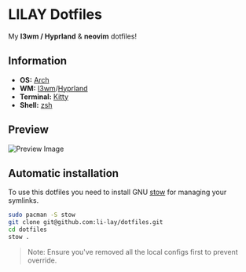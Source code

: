 # LILAY Dotfiles

My **I3wm / Hyprland** & **neovim** dotfiles!

## Information

- **OS:** [Arch](https://archlinux.org/)
- **WM:** [I3wm](https://i3wm.org/)/[Hyprland](https://hyprland.org/)
- **Terminal:** [Kitty](https://github.com/kovidgoyal/kitty)
- **Shell:** [zsh](https://www.zsh.org/)

## Preview

![Preview Image](https://github.com/li-lay/dotfiles/blob/main/Pictures/preview/preview.png)

## Automatic installation

To use this dotfiles you need to install GNU [stow](https://www.gnu.org/software/stow/stow.html) for managing your symlinks.

```sh
sudo pacman -S stow
git clone git@github.com:li-lay/dotfiles.git
cd dotfiles
stow .
```

> Note: Ensure you've removed all the local configs first to prevent override.
